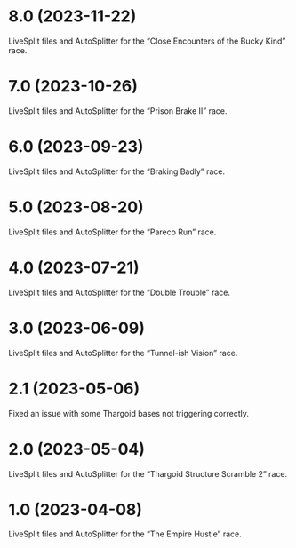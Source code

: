 # 8.0 (2023-11-22)
LiveSplit files and AutoSplitter for the “Close Encounters of the Bucky Kind” race.

# 7.0 (2023-10-26)
LiveSplit files and AutoSplitter for the “Prison Brake II” race.

# 6.0 (2023-09-23)
LiveSplit files and AutoSplitter for the “Braking Badly” race.

# 5.0 (2023-08-20)
LiveSplit files and AutoSplitter for the “Pareco Run” race.

# 4.0 (2023-07-21)
LiveSplit files and AutoSplitter for the “Double Trouble” race.

# 3.0 (2023-06-09)
LiveSplit files and AutoSplitter for the “Tunnel-ish Vision” race.

# 2.1 (2023-05-06)
Fixed an issue with some Thargoid bases not triggering correctly.

# 2.0 (2023-05-04)

LiveSplit files and AutoSplitter for the “Thargoid Structure Scramble 2” race.

# 1.0 (2023-04-08)

LiveSplit files and AutoSplitter for the “The Empire Hustle” race.
